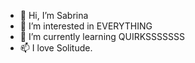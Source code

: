 - 👋 Hi, I’m Sabrina
- 👀 I’m interested in EVERYTHING
- 🌱 I’m currently learning QUIRKSSSSSSS
- 📫 I love Solitude.

<!---
sabrinarezz/sabrinarezz is a ✨ special ✨ repository because its `README.md` (this file) appears on your GitHub profile.
You can click the Preview link to take a look at your changes.
--->
